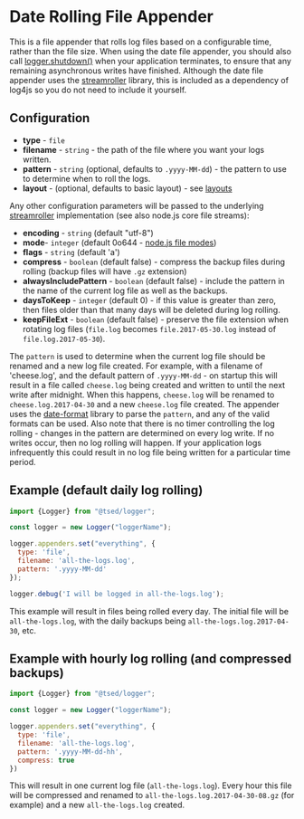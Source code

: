 # Date Rolling File Appender

This is a file appender that rolls log files based on a configurable time, rather than the file size. When using the date file appender, you should also call [logger.shutdown()](/getting-started.md) when your application terminates, to ensure that any remaining asynchronous writes have finished. Although the date file appender uses the [streamroller](https://github.com/nomiddlename/streamroller) library, this is included as a dependency of log4js so you do not need to include it yourself.

## Configuration

- **type** - `file`
- **filename** - `string` - the path of the file where you want your logs written.
- **pattern** - `string` (optional, defaults to `.yyyy-MM-dd`) - the pattern to use to determine when to roll the logs.
- **layout** - (optional, defaults to basic layout) - see [layouts](layouts.md)

Any other configuration parameters will be passed to the underlying [streamroller](https://github.com/nomiddlename/streamroller) implementation (see also node.js core file streams):
- **encoding** - `string` (default "utf-8")
- **mode**- `integer` (default 0o644 - [node.js file modes](https://nodejs.org/dist/latest-v12.x/docs/api/fs.html#fs_file_modes))
- **flags** - `string` (default 'a')
- **compress** - `boolean` (default false) - compress the backup files during rolling (backup files will have `.gz` extension)
- **alwaysIncludePattern** - `boolean` (default false) - include the pattern in the name of the current log file as well as the backups.
- **daysToKeep** - `integer` (default 0) - if this value is greater than zero, then files older than that many days will be deleted during log rolling.
- **keepFileExt** - `boolean` (default false) - preserve the file extension when rotating log files (`file.log` becomes `file.2017-05-30.log` instead of `file.log.2017-05-30`).

The `pattern` is used to determine when the current log file should be renamed and a new log file created. For example, with a filename of 'cheese.log', and the default pattern of `.yyyy-MM-dd` - on startup this will result in a file called `cheese.log` being created and written to until the next write after midnight. When this happens, `cheese.log` will be renamed to `cheese.log.2017-04-30` and a new `cheese.log` file created. The appender uses the [date-format](https://github.com/nomiddlename/date-format) library to parse the `pattern`, and any of the valid formats can be used. Also note that there is no timer controlling the log rolling - changes in the pattern are determined on every log write. If no writes occur, then no log rolling will happen. If your application logs infrequently this could result in no log file being written for a particular time period.

## Example (default daily log rolling)

```javascript
import {Logger} from "@tsed/logger";

const logger = new Logger("loggerName");

logger.appenders.set("everything", {
  type: 'file', 
  filename: 'all-the-logs.log',
  pattern: '.yyyy-MM-dd'
});

logger.debug('I will be logged in all-the-logs.log');
```

This example will result in files being rolled every day. The initial file will be `all-the-logs.log`, with the daily backups being `all-the-logs.log.2017-04-30`, etc.

## Example with hourly log rolling (and compressed backups)
```javascript
import {Logger} from "@tsed/logger";

const logger = new Logger("loggerName");

logger.appenders.set("everything", { 
  type: 'file', 
  filename: 'all-the-logs.log', 
  pattern: '.yyyy-MM-dd-hh', 
  compress: true 
})
```
This will result in one current log file (`all-the-logs.log`). Every hour this file will be compressed and renamed to `all-the-logs.log.2017-04-30-08.gz` (for example) and a new `all-the-logs.log` created.

